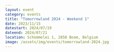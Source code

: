 ```yaml
---
layout: event
category: events
title: "Tomorrowland 2024 - Weekend 1"
date: 2023/11/15
datestart: 2024/07/19
dateend: 2024/07/21
location: Schommelei 1, 2850 Boom, Belgium
image: /assets/img/events/tomorrowland-2024.jpg
---
```

